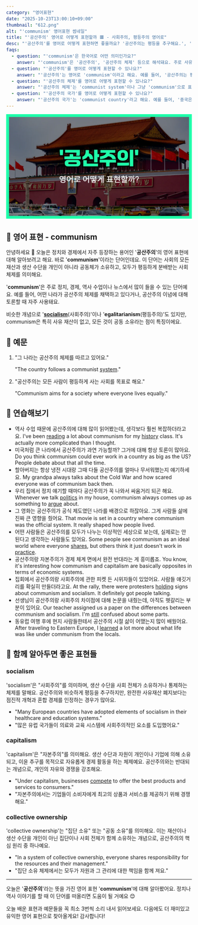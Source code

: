 ```yaml
---
category: "영어표현"
date: "2025-10-23T13:00:10+09:00"
thumbnail: "612.png"
alt: "'communism' 영어표현 썸네일"
title: "'공산주의' 영어로 어떻게 표현할까 🟥 - 사회주의, 평등주의 영어로"
desc: "'공산주의'를 영어로 어떻게 표현하면 좋을까요? '공산주의는 평등을 추구해요.', '그 나라는 공산주의 국가예요.' 등을 영어로 표현하는 법을 배워봅시다. 다양한 예문을 통해서 연습하고 본인의 표현으로 만들어 보세요."
faqs: 
  - question: "'communism'은 한국어로 어떤 의미인가요?"
    answer: "'communism'은 '공산주의', '공산주의 체제' 등으로 해석돼요. 주로 사유 재산이 없고, 모든 재산과 생산 수단을 공동으로 소유하는 사회 체제를 말해요."
  - question: "'공산주의'를 영어로 어떻게 표현할 수 있나요?"
    answer: "'공산주의'는 영어로 'communism'이라고 해요. 예를 들어, '공산주의는 평등을 추구해요.'는 'Communism pursues equality.'라고 말할 수 있어요."
  - question: "'공산주의 체제'를 영어로 어떻게 표현할 수 있나요?"
    answer: "'공산주의 체제'는 'communist system'이나 그냥 'communism'으로 표현해요. 예를 들어, '그 나라는 공산주의 체제예요.'는 'That country has a communist system.' 또는 'That country is under communism.'이라고 해요."
  - question: "'공산주의 국가'를 영어로 어떻게 표현할 수 있나요?"
    answer: "'공산주의 국가'는 'communist country'라고 해요. 예를 들어, '중국은 공산주의 국가예요.'는 'China is a communist country.'라고 말해요."
---
```


!['communism' 영어표현](./612.png)

## 🌟 영어 표현 - communism

안녕하세요 👋 오늘은 정치와 경제에서 자주 등장하는 용어인 '**공산주의**'의 영어 표현에 대해 알아보려고 해요. 바로 '**communism**'이라는 단어인데요. 이 단어는 사회의 모든 재산과 생산 수단을 개인이 아니라 공동체가 소유하고, 모두가 평등하게 분배받는 사회 체제를 의미해요.

'**communism**'은 주로 정치, 경제, 역사 수업이나 뉴스에서 많이 들을 수 있는 단어예요. 예를 들어, 어떤 나라가 공산주의 체제를 채택하고 있다거나, 공산주의 이념에 대해 토론할 때 자주 사용돼요.

비슷한 개념으로 '**[socialism](/blog/in-english/613.socialism/)**(사회주의)'이나 '**egalitarianism**(평등주의)'도 있지만, communism은 특히 사유 재산이 없고, 모든 것이 공동 소유라는 점이 특징이에요.

## 📖 예문

1. "그 나라는 공산주의 체제를 따르고 있어요."

   "The country follows a communist [system](/blog/in-english/432.system/)."

2. "공산주의는 모든 사람이 평등하게 사는 사회를 목표로 해요."

   "Communism aims for a society where everyone lives equally."



## 💬 연습해보기

<ul data-interactive-list>

  <li data-interactive-item>
    <span data-toggler>역사 수업 때문에 공산주의에 대해 많이 읽어봤는데, 생각보다 훨씬 복잡하더라고요.</span>
    <span data-answer>I've been <a href="/blog/in-english/436.read/">reading</a> a lot about communism for my <a href="/blog/in-english/532.history/">history</a> class. It's actually more complicated than I thought.</span>
  </li>

  <li data-interactive-item>
    <span data-toggler>미국처럼 큰 나라에서 공산주의가 과연 가능할까? 그거에 대해 항상 토론이 많아요.</span>
    <span data-answer>Do you think communism could ever work in a country as big as the US? People debate about that all the time.</span>
  </li>

  <li data-interactive-item>
    <span data-toggler>할아버지는 항상 냉전 시대랑 그때 다들 공산주의를 얼마나 무서워했는지 얘기하세요.</span>
    <span data-answer>My grandpa always talks about the Cold War and how scared everyone was of communism back then.</span>
  </li>

  <li data-interactive-item>
    <span data-toggler>우리 집에서 정치 얘기할 때마다 공산주의가 꼭 나와서 싸움거리 되곤 해요.</span>
    <span data-answer>Whenever we talk <a href="/blog/in-english/607.politics/">politics</a> in my house, communism always comes up as something to <a href="/blog/in-english/132.argue/">argue</a> about.</span>
  </li>

  <li data-interactive-item>
    <span data-toggler>그 영화는 공산주의가 공식 제도였던 나라를 배경으로 하잖아요. 그게 사람들 삶에 진짜 큰 영향을 줬어요.</span>
    <span data-answer>That movie is set in a country where communism was the official system. It really shaped how people lived.</span>
  </li>

  <li data-interactive-item>
    <span data-toggler>어떤 사람들은 공산주의를 모두가 나누는 이상적인 세상으로 보는데, 실제로는 안 된다고 생각하는 사람들도 있어요.</span>
    <span data-answer>Some people see communism as an ideal world where everyone <a href="/blog/in-english/248.share/">shares</a>, but others think it just doesn't work in <a href="/blog/in-english/247.practice/">practice</a>.</span>
  </li>

  <li data-interactive-item>
    <span data-toggler>공산주의랑 자본주의가 경제 체계 면에서 완전 반대라는 게 흥미롭죠.</span>
    <span data-answer>You know, it's interesting how communism and capitalism are basically opposites in terms of economic systems.</span>
  </li>

  <li data-interactive-item>
    <span data-toggler>집회에서 공산주의랑 사회주의에 관한 피켓 든 시위자들이 있었어요. 사람들 얘깃거리를 확실히 만들더라고요.</span>
    <span data-answer>At the rally, there were protesters <a href="/blog/in-english/388.hold/">holding</a> signs about communism and socialism. It definitely got people talking.</span>
  </li>

  <li data-interactive-item>
    <span data-toggler>선생님이 공산주의랑 사회주의 차이점에 대해 논문을 내줬는데, 아직도 헷갈리는 부분이 있어요.</span>
    <span data-answer>Our teacher assigned us a paper on the differences between communism and socialism. I'm <a href="/blog/in-english/254.still/">still</a> confused about some parts.</span>
  </li>

  <li data-interactive-item>
    <span data-toggler>동유럽 여행 후에 현지 사람들한테서 공산주의 시절 삶이 어땠는지 많이 배웠어요.</span>
    <span data-answer>After traveling to Eastern Europe, I <a href="/blog/in-english/245.learn/">learned</a> a lot more about what life was like under communism from the locals.</span>
  </li>

</ul>

## 🤝 함께 알아두면 좋은 표현들

### socialism

'socialism'은 "사회주의"를 의미하며, 생산 수단을 사회 전체가 소유하거나 통제하는 체제를 말해요. 공산주의와 비슷하게 평등을 추구하지만, 완전한 사유재산 폐지보다는 점진적 개혁과 혼합 경제를 인정하는 경우가 많아요.

- "Many European countries have adopted elements of socialism in their healthcare and education systems."
- "많은 유럽 국가들이 의료와 교육 시스템에 사회주의적인 요소를 도입했어요."

### capitalism

'capitalism'은 "자본주의"를 의미해요. 생산 수단과 자원이 개인이나 기업에 의해 소유되고, 이윤 추구를 목적으로 자유롭게 경제 활동을 하는 체제예요. 공산주의와는 반대되는 개념으로, 개인의 자유와 경쟁을 강조해요.

- "Under capitalism, businesses [compete](/blog/in-english/298.compete/) to offer the best products and services to consumers."
- "자본주의에서는 기업들이 소비자에게 최고의 상품과 서비스를 제공하기 위해 경쟁해요."

### collective ownership

'collective ownership'는 "집단 소유" 또는 "공동 소유"를 의미해요. 이는 재산이나 생산 수단을 개인이 아닌 집단이나 사회 전체가 함께 소유하는 개념으로, 공산주의의 핵심 원리 중 하나예요.

- "In a system of collective ownership, everyone shares responsibility for the resources and their management."
- "집단 소유 체제에서는 모두가 자원과 그 관리에 대한 책임을 함께 져요."

---

오늘은 '**공산주의**'라는 뜻을 가진 영어 표현 '**communism**'에 대해 알아봤어요. 정치나 역사 이야기를 할 때 이 단어를 떠올리면 도움이 될 거예요 😊

오늘 배운 표현과 예문들을 꼭 최소 3번씩 소리 내서 읽어보세요. 다음에도 더 재미있고 유익한 영어 표현으로 찾아올게요! 감사합니다!

